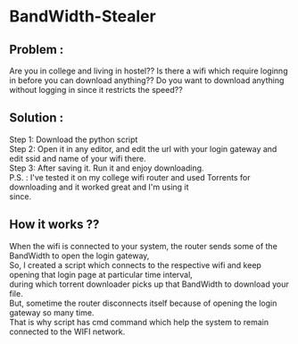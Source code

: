 # BandWidth-Stealer

## Problem :
Are you in college and living in hostel??
Is there a wifi which require loginng in before you can download anything??
Do you want to download anything without logging in since it restricts the speed??

## Solution :
Step 1: Download the python script  
Step 2: Open it in any editor, and edit the url with your login gateway and edit ssid and name of your wifi there.  
Step 3: After saving it. Run it and enjoy downloading.  
P.S. : I've tested it on my college wifi router and used Torrents for downloading and it worked great and I'm using it  
       since.  

## How it works ??
When the wifi is connected to your system, the router sends some of the BandWidth to open the login gateway,  
So, I created a script which connects to the respective wifi and keep opening that login page at particular time interval,  
during which torrent downloader picks up that BandWidth to download your file.  
But, sometime the router disconnects itself because of opening the login gateway so many time.  
That is why script has cmd command which help the system to remain connected to the WIFI network.  
